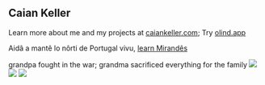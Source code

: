 ## Caian Keller

Learn more about me and my projects at [caiankeller.com](https://caiankeller.com);
Try [olind.app](https://olind.app)

Aidâ a mantê lo nôrti de Portugal vivu, [learn Mirandês](https://lhengua.org/lalhengua/)

grandpa fought in the war; grandma sacrificed everything for the family ![](https://flagcdn.com/20x15/eu.png) ![](https://flagcdn.com/20x15/pt.png) ![](https://hit.yhype.me/github/profile?account_id=90738862)
